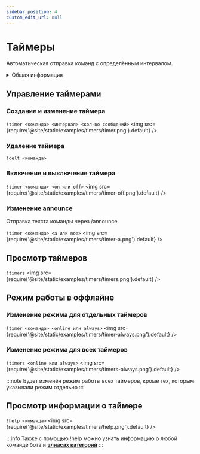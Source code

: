 ```yaml
---
sidebar_position: 4
custom_edit_url: null
---
```


# Таймеры

Автоматическая отправка команд с определённым интервалом.

<details>
  <summary>Общая информация</summary>
  <ul>
    <li><b>Название:</b> timer</li>
    <li><b>Элиасы:</b> delt, timers</li>
    <li><b>Кулдаун:</b> общий 3 секунды</li>
    <li><a href="https://github.com/Relanit/ModBoty/blob/master/ModBoty/cogs/timers.py"><b>Исходный код</b></a></li>
  </ul>
</details>

## Управление таймерами

### Создание и изменение таймера
`!timer <команда> <интервал> <кол-во сообщений>`
<img src={require('@site/static/examples/timers/timer.png').default} />

### Удаление таймера
`!delt <команда>`

### Включение и выключение таймера
`!timer <команда> <on или off>`
<img src={require('@site/static/examples/timers/timer-off.png').default} />

### Изменение announce
Отправка текста команды через /announce

`!timer <команда> <a или noa>`
<img src={require('@site/static/examples/timers/timer-a.png').default} />

## Просмотр таймеров
`!timers`
<img src={require('@site/static/examples/timers/timers.png').default} />

## Режим работы в оффлайне

### Изменение режима для отдельных таймеров
`!timer <команда> <online или always>`
<img src={require('@site/static/examples/timers/timer-always.png').default} />


### Изменение режима для всех таймеров
`!timers <online или always>`
<img src={require('@site/static/examples/timers/timers-always.png').default} /> <p></p>

:::note
Будет изменён режим работы всех таймеров, кроме тех, которым указывали режим отдельно
:::

## Просмотр информации о таймере
`!help <команда>`
<img src={require('@site/static/examples/timers/help.png').default} /> <p></p>

:::info
Также с помощью !help можно узнать информацию о любой команде бота и **[элиасах категорий](streaminfo.md#добавить-элиас)**
:::